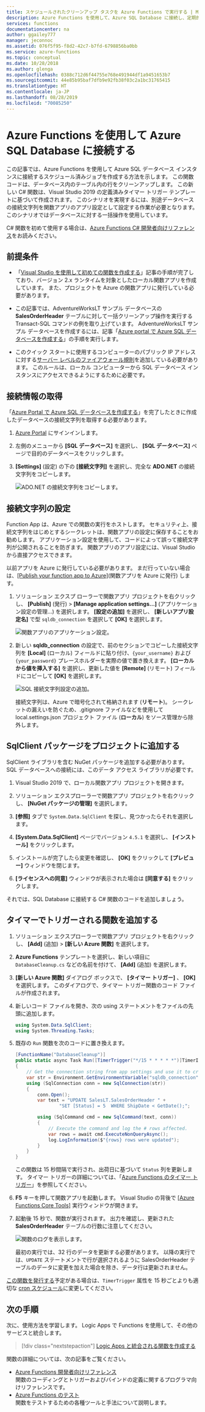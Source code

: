 ```yaml
---
title: スケジュールされたクリーンアップ タスクを Azure Functions で実行する | Microsoft Docs
description: Azure Functions を使用して、Azure SQL Database に接続し、定期的に行をクリーンアップするタスクをスケジュールします。
services: functions
documentationcenter: na
author: ggailey777
manager: jeconnoc
ms.assetid: 076f5f95-f8d2-42c7-b7fd-6798856ba0bb
ms.service: azure-functions
ms.topic: conceptual
ms.date: 10/28/2018
ms.author: glenga
ms.openlocfilehash: 0388c712d6f44755e768e491944df1a9451653b7
ms.sourcegitcommit: 44e85b95baf7dfb9e92fb38f03c2a1bc31765415
ms.translationtype: HT
ms.contentlocale: ja-JP
ms.lasthandoff: 08/28/2019
ms.locfileid: "70085250"
---
```

# <a name="use-azure-functions-to-connect-to-an-azure-sql-database"></a>Azure Functions を使用して Azure SQL Database に接続する

この記事では、Azure Functions を使用して Azure SQL データベース インスタンスに接続するスケジュール済みジョブを作成する方法を示します。 この関数コードは、データベース内のテーブル内の行をクリーンアップします。 この新しい C# 関数は、Visual Studio 2019 の定義済みタイマー トリガー テンプレートに基づいて作成されます。 このシナリオを実現するには、別途データベースの接続文字列を関数アプリのアプリ設定として設定する作業が必要となります。 このシナリオではデータベースに対する一括操作を使用しています。 

C# 関数を初めて使用する場合は、[Azure Functions C# 開発者向けリファレンス](functions-dotnet-class-library.md)をお読みください。

## <a name="prerequisites"></a>前提条件

+ 「[Visual Studio を使用して初めての関数を作成する](functions-create-your-first-function-visual-studio.md)」記事の手順が完了しており、バージョン 2.x ランタイムを対象としたローカル関数アプリを作成しています。 また、プロジェクトを Azure の関数アプリに発行している必要があります。

+ この記事では、AdventureWorksLT サンプル データベースの **SalesOrderHeader** テーブルに対して一括クリーンアップ操作を実行する Transact-SQL コマンドの例を取り上げています。 AdventureWorksLT サンプル データベースを作成するには、記事「[Azure portal で Azure SQL データベースを作成する](../sql-database/sql-database-get-started-portal.md)」の手順を実行します。

+ このクイック スタートに使用するコンピューターのパブリック IP アドレスに対する[サーバー レベルのファイアウォール規則](../sql-database/sql-database-get-started-portal-firewall.md)を追加している必要があります。 このルールは、ローカル コンピューターから SQL データベース インスタンスにアクセスできるようにするために必要です。  

## <a name="get-connection-information"></a>接続情報の取得

「[Azure Portal で Azure SQL データベースを作成する](../sql-database/sql-database-get-started-portal.md)」を完了したときに作成したデータベースの接続文字列を取得する必要があります。

1. [Azure Portal](https://portal.azure.com/) にサインインします。

1. 左側のメニューから **[SQL データベース]** を選択し、 **[SQL データベース]** ページで目的のデータベースをクリックします。

1. **[Settings]** \(設定) の下の **[接続文字列]** を選択し、完全な **ADO.NET** の接続文字列をコピーします。

    ![ADO.NET の接続文字列をコピーします。](./media/functions-scenario-database-table-cleanup/adonet-connection-string.png)

## <a name="set-the-connection-string"></a>接続文字列の設定

Function App は、Azure での関数の実行をホストします。 セキュリティ上、接続文字列をはじめとするシークレットは、関数アプリの設定に保存することをお勧めします。 アプリケーション設定を使用して、コードによって誤って接続文字列が公開されることを防ぎます。 関数アプリのアプリ設定には、Visual Studio から直接アクセスできます。

以前アプリを Azure に発行している必要があります。 まだ行っていない場合は、[[Publish your function app to Azure]](functions-develop-vs.md#publish-to-azure)\(関数アプリを Azure に発行) します。

1. ソリューション エクスプ ローラーで関数アプリ プロジェクトを右クリックし、 **[Publish]** \(発行)  >  **[Manage application settings...]** \(アプリケーション設定の管理...) を選択します。 **[設定の追加]** を選択し、 **[新しいアプリ設定名]** で型 `sqldb_connection` を選択して **[OK]** を選択します。

    ![関数アプリのアプリケーション設定。](./media/functions-scenario-database-table-cleanup/functions-app-service-add-setting.png)

1. 新しい **sqldb_connection** の設定で、前のセクションでコピーした接続文字列を **[Local]** \(ローカル) フィールドに貼り付け、`{your_username}` および `{your_password}` プレースホルダーを実際の値で置き換えます。 **[ローカルから値を挿入する]** を選択し、更新した値を **[Remote]** \(リモート) フィールドにコピーして **[OK]** を選択します。

    ![SQL 接続文字列設定の追加。](./media/functions-scenario-database-table-cleanup/functions-app-service-settings-connection-string.png)

    接続文字列は、Azure で暗号化されて格納されます (**リモート**)。 シークレットの漏えいを防ぐため、.gitignore ファイルなどを使用して local.settings.json プロジェクト ファイル (**ローカル**) をソース管理から除外します。

## <a name="add-the-sqlclient-package-to-the-project"></a>SqlClient パッケージをプロジェクトに追加する

SqlClient ライブラリを含む NuGet パッケージを追加する必要があります。 SQL データベースへの接続には、このデータ アクセス ライブラリが必要です。

1. Visual Studio 2019 で、ローカル関数アプリ プロジェクトを開きます。

1. ソリューション エクスプローラーで関数アプリ プロジェクトを右クリックし、 **[NuGet パッケージの管理]** を選択します。

1. **[参照]** タブで ```System.Data.SqlClient``` を探し、見つかったらそれを選択します。

1. **[System.Data.SqlClient]** ページでバージョン `4.5.1` を選択し、 **[インストール]** をクリックします。

1. インストールが完了したら変更を確認し、 **[OK]** をクリックして **[プレビュー]** ウィンドウを閉じます。

1. **[ライセンスへの同意]** ウィンドウが表示された場合は **[同意する]** をクリックします。

それでは、SQL Database に接続する C# 関数のコードを追加しましょう。

## <a name="add-a-timer-triggered-function"></a>タイマーでトリガーされる関数を追加する

1. ソリューション エクスプローラーで関数アプリ プロジェクトを右クリックし、 **[Add]** \(追加) >  **[新しい Azure 関数]** を選択します。

1. **Azure Functions** テンプレートを選択し、新しい項目に `DatabaseCleanup.cs` などの名前を付けて、 **[Add]** \(追加) を選択します。

1. **[新しい Azure 関数]** ダイアログ ボックスで、 **[タイマー トリガー]** 、 **[OK]** を選択します。 このダイアログで、タイマー トリガー関数のコード ファイルが作成されます。

1. 新しいコード ファイルを開き、次の using ステートメントをファイルの先頭に追加します。

    ```cs
    using System.Data.SqlClient;
    using System.Threading.Tasks;
    ```

1. 既存の `Run` 関数を次のコードに置き換えます。

    ```cs
    [FunctionName("DatabaseCleanup")]
    public static async Task Run([TimerTrigger("*/15 * * * * *")]TimerInfo myTimer, ILogger log)
    {
        // Get the connection string from app settings and use it to create a connection.
        var str = Environment.GetEnvironmentVariable("sqldb_connection");
        using (SqlConnection conn = new SqlConnection(str))
        {
            conn.Open();
            var text = "UPDATE SalesLT.SalesOrderHeader " +
                    "SET [Status] = 5  WHERE ShipDate < GetDate();";

            using (SqlCommand cmd = new SqlCommand(text, conn))
            {
                // Execute the command and log the # rows affected.
                var rows = await cmd.ExecuteNonQueryAsync();
                log.LogInformation($"{rows} rows were updated");
            }
        }
    }
    ```

    この関数は 15 秒間隔で実行され、出荷日に基づいて `Status` 列を更新します。 タイマー トリガーの詳細については、「[Azure Functions のタイマー トリガー](functions-bindings-timer.md)」を参照してください。

1. **F5** キーを押して関数アプリを起動します。 Visual Studio の背後で [[Azure Functions Core Tools]](functions-develop-local.md) 実行ウィンドウが開きます。

1. 起動後 15 秒で、関数が実行されます。 出力を確認し、更新された **SalesOrderHeader** テーブルの行数に注意してください。

    ![関数のログを表示します。](./media/functions-scenario-database-table-cleanup/function-execution-results-log.png)

    最初の実行では、32 行のデータを更新する必要があります。 以降の実行では、`UPDATE` ステートメントで行が選択されるように SalesOrderHeader テーブルのデータに変更を加えた場合を除き、データ行は更新されません。

[この関数を発行する](functions-develop-vs.md#publish-to-azure)予定がある場合は、`TimerTrigger` 属性を 15 秒ごとよりも適切な [cron スケジュール](functions-bindings-timer.md#ncrontab-expressions)に変更してください。

## <a name="next-steps"></a>次の手順

次に、使用方法を学習します。 Logic Apps で Functions を使用して、その他のサービスと統合します。

> [!div class="nextstepaction"]
> [Logic Apps と統合される関数を作成する](functions-twitter-email.md)

関数の詳細については、次の記事をご覧ください。

+ [Azure Functions 開発者向けリファレンス](functions-reference.md)  
  関数のコーディングとトリガーおよびバインドの定義に関するプログラマ向けリファレンスです。
+ [Azure Functions のテスト](functions-test-a-function.md)  
  関数をテストするための各種ツールと手法について説明します。  
